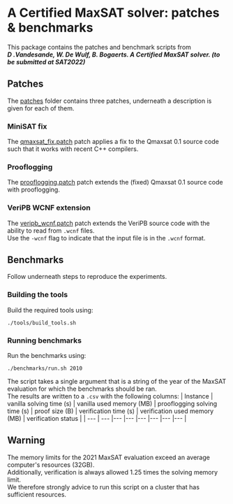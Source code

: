 # A Certified MaxSAT solver: patches & benchmarks

This package contains the patches and benchmark scripts from  
**_D .Vandesande, W. De Wulf, B. Bogaerts. A Certified MaxSAT solver. (to be submitted at SAT2022)_**

## Patches

The [patches](patches) folder contains three patches, underneath a description is given for each of them.

### MiniSAT fix

The [qmaxsat_fix.patch](patches/qmaxsat_fix.patch) patch applies a fix to the Qmaxsat 0.1 source code such that it works with recent C++ compilers.

### Prooflogging

The [prooflogging.patch](patches/prooflogging.patch) patch extends the (fixed) Qmaxsat 0.1 source code with prooflogging.

### VeriPB WCNF extension

The [veripb_wcnf.patch](patches/veripb_wcnf.patch) patch extends the VeriPB source code with the ability to read from `.wcnf` files.  
Use the `-wcnf` flag to indicate that the input file is in the `.wcnf` format.

## Benchmarks

Follow underneath steps to reproduce the experiments.

### Building the tools

Build the required tools using:

```console
./tools/build_tools.sh
```

### Running benchmarks

Run the benchmarks using:

```console
./benchmarks/run.sh 2010
```

The script takes a single argument that is a string of the year of the MaxSAT evaluation for which the benchmarks should be ran.  
The results are written to a `.csv` with the following columns:
| Instance | vanilla solving time (s) | vanilla used memory (MB) | prooflogging solving time (s) | proof size (B) | verification time (s) | verification used memory (MB) | verification status |
| --- | --- |--- |--- |--- |--- |--- |--- |

## Warning

The memory limits for the 2021 MaxSAT evaluation exceed an average computer's resources (32GB).  
Additionally, verification is always allowed 1.25 times the solving memory limit.  
We therefore strongly advice to run this script on a cluster that has sufficient resources.
